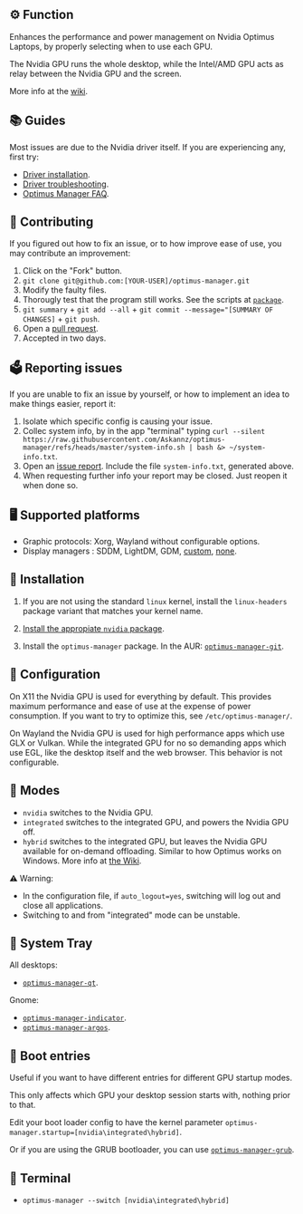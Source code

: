 ## ⚙️ Function

Enhances the performance and power management on Nvidia Optimus Laptops, by properly selecting when to use each GPU.

The Nvidia GPU runs the whole desktop, while the Intel/AMD GPU acts as relay between the Nvidia GPU and the screen.

More info at the [wiki](https://github.com/Askannz/optimus-manager/wiki).


## 📚 Guides

Most issues are due to the Nvidia driver itself. If you are experiencing any, first try:
- [Driver installation](https://wiki.archlinux.org/title/NVIDIA).
- [Driver troubleshooting](https://wiki.archlinux.org/title/NVIDIA/Troubleshooting).
- [Optimus Manager FAQ](https://github.com/Askannz/optimus-manager/wiki/FAQ,-common-issues,-troubleshooting).

## 🔧 Contributing

If you figured out how to fix an issue, or to how improve ease of use, you may contribute an improvement:
1. Click on the "Fork" button.
2. `git clone git@github.com:[YOUR-USER]/optimus-manager.git`
3. Modify the faulty files.
4. Thorougly test that the program still works. See the scripts at [`package`](https://github.com/Askannz/optimus-manager/tree/master/package).
5. `git summary` + `git add --all` + `git commit --message="[SUMMARY OF CHANGES]` + `git push`.
6. Open a [pull request](https://github.com/Askannz/optimus-manager/pulls).
7. Accepted in two days.

## 🗳️ Reporting issues

If you are unable to fix an issue by yourself, or how to implement an idea to make things easier, report it:
1. Isolate which specific config is causing your issue.
2. Collec system info, by in the app "terminal" typing `curl --silent https://raw.githubusercontent.com/Askannz/optimus-manager/refs/heads/master/system-info.sh | bash &> ~/system-info.txt`.
3. Open an [issue report](https://github.com/Askannz/optimus-manager/issues). Include the file `system-info.txt`, generated above.
4. When requesting further info your report may be closed. Just reopen it when done so.


## 🖥️ Supported platforms

- Graphic protocols: Xorg, Wayland without configurable options.
- Display managers : SDDM, LightDM, GDM, [custom](https://github.com/Askannz/optimus-manager/wiki/FAQ,-common-issues,-troubleshooting#my-display-manager-is-not-sddm-lightdm-nor-sddm), [none](https://github.com/Askannz/optimus-manager/wiki/FAQ,-common-issues,-troubleshooting#i-do-not-use-a-display-manager-i-use-startx-or-xinit).


## 💽 Installation

1. If you are not using the standard `linux` kernel, install the `linux-headers` package variant that matches your kernel name.

2. [Install the appropiate `nvidia` package](https://wiki.archlinux.org/title/NVIDIA#Installation).

3. Install the `optimus-manager` package. In the AUR: [`optimus-manager-git`](https://aur.archlinux.org/packages/optimus-manager-git).


## 📝 Configuration

On X11 the Nvidia GPU is used for everything by default. This provides maximum performance and ease of use at the expense of power consumption. If you want to try to optimize this, see `/etc/optimus-manager/`.

On Wayland the Nvidia GPU is used for high performance apps which use GLX or Vulkan. While the integrated GPU for no so demanding apps which use EGL, like the desktop itself and the web browser. This behavior is not configurable.


## 🔀 Modes

* `nvidia` switches to the Nvidia GPU.
* `integrated` switches to the integrated GPU, and powers the Nvidia GPU off.
* `hybrid` switches to the integrated GPU, but leaves the Nvidia GPU available for on-demand offloading. Similar to how Optimus works on Windows. More info at [the Wiki](https://github.com/Askannz/optimus-manager/wiki/Nvidia-GPU-offloading-for-%22hybrid%22-mode).

⚠️ Warning:
- In the configuration file, if `auto_logout=yes`, switching will log out and close all applications.
- Switching to and from "integrated" mode can be unstable.


## 📎 System Tray

All desktops:
* [`optimus-manager-qt`](https://github.com/Shatur95/optimus-manager-qt).

Gnome:
* [`optimus-manager-indicator`](https://extensions.gnome.org/extension/2908/optimus-manager-indicator/).
* [`optimus-manager-argos`](https://github.com/inzar98/optimus-manager-argos).


## 🎰 Boot entries

Useful if you want to have different entries for different GPU startup modes.

This only affects which GPU your desktop session starts with, nothing prior to that.

Edit your boot loader config to have the kernel parameter `optimus-manager.startup=[nvidia\integrated\hybrid]`.

Or if you are using the GRUB bootloader, you can use [`optimus-manager-grub`](https://github.com/hakasapl/optimus-manager-grub).


## 📜 Terminal

- `optimus-manager --switch [nvidia\integrated\hybrid]`
